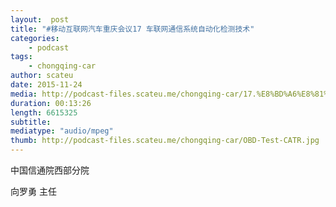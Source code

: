 ```yaml
---
layout:  post
title: "#移动互联网汽车重庆会议17 车联网通信系统自动化检测技术"
categories:
    - podcast
tags:
    - chongqing-car
author: scateu
date: 2015-11-24
media: http://podcast-files.scateu.me/chongqing-car/17.%E8%BD%A6%E8%81%94%E7%BD%91%E9%80%9A%E4%BF%A1%E7%B3%BB%E7%BB%9F%E8%87%AA%E5%8A%A8%E5%8C%96%E6%A3%80%E6%B5%8B%E6%8A%80%E6%9C%AF.m4a
duration: 00:13:26 
length: 6615325
subtitle:
mediatype: "audio/mpeg"
thumb: http://podcast-files.scateu.me/chongqing-car/OBD-Test-CATR.jpg
---
```

中国信通院西部分院

向罗勇 主任

